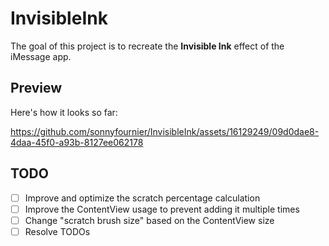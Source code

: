 # InvisibleInk

The goal of this project is to recreate the **Invisible Ink** effect of the iMessage app.

## Preview
Here's how it looks so far:

https://github.com/sonnyfournier/InvisibleInk/assets/16129249/09d0dae8-4daa-45f0-a93b-8127ee062178

## TODO

 - [ ] Improve and optimize the scratch percentage calculation
 - [ ] Improve the ContentView usage to prevent adding it multiple times 
 - [ ] Change "scratch brush size" based on the ContentView size
 - [ ] Resolve TODOs 
